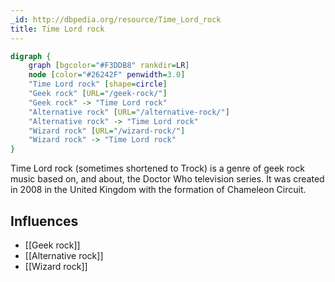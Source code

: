 ```yaml
---
_id: http://dbpedia.org/resource/Time_Lord_rock
title: Time Lord rock
---
```


```dot
digraph {
	graph [bgcolor="#F3DDB8" rankdir=LR]
	node [color="#26242F" penwidth=3.0]
	"Time Lord rock" [shape=circle]
	"Geek rock" [URL="/geek-rock/"]
	"Geek rock" -> "Time Lord rock"
	"Alternative rock" [URL="/alternative-rock/"]
	"Alternative rock" -> "Time Lord rock"
	"Wizard rock" [URL="/wizard-rock/"]
	"Wizard rock" -> "Time Lord rock"
}
```

Time Lord rock (sometimes shortened to Trock) is a genre of geek rock music based on, and about, the Doctor Who television series. It was created in 2008 in the United Kingdom with the formation of Chameleon Circuit.

## Influences
- [[Geek rock]]
- [[Alternative rock]]
- [[Wizard rock]]
